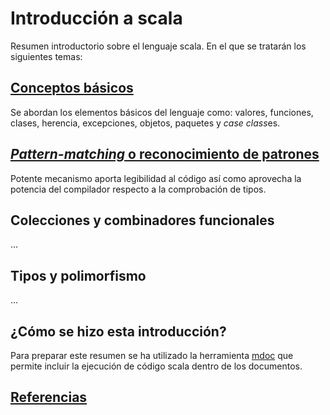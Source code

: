 # Introducción a scala

Resumen introductorio sobre el lenguaje scala. En el que se tratarán los siguientes temas:

## [Conceptos básicos](basics.md)

Se abordan los elementos básicos del lenguaje como: valores, funciones, clases, herencia, excepciones, objetos, paquetes y *case class*es.

## [*Pattern-matching* o reconocimiento de patrones](patternMatching.md)

Potente mecanismo aporta legibilidad al código así como aprovecha la potencia del compilador respecto a la comprobación de tipos.


## Colecciones y combinadores funcionales

...

## Tipos y polimorfismo

...

## ¿Cómo se hizo esta introducción?

Para preparar este resumen se ha utilizado la herramienta [mdoc](https://scalameta.org/mdoc/) que permite incluir la ejecución de código scala dentro de los documentos.

## [Referencias](references.md)

